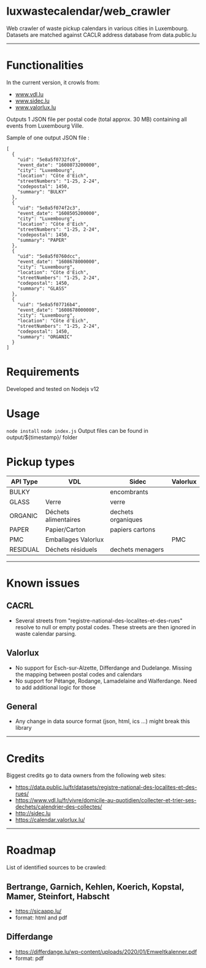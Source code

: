 # luxwastecalendar/web_crawler
Web crawler of waste pickup calendars in various cities in Luxembourg.
Datasets are matched against CACLR address database from data.public.lu

----------
# Functionalities
In the current version, it crowls from:
- www.vdl.lu
- www.sidec.lu
- www.valorlux.lu


Outputs 1 JSON file per postal code (total approx. 30 MB) containing all events from Luxembourg Ville.

Sample of one output JSON file :
```
[
  {
    "uid": "5e8a5f0732fc6",
    "event_date": "1608073200000",
    "city": "Luxembourg",
    "location": "Côte d'Eich",
    "streetNumbers": "1-25, 2-24",
    "codepostal": 1450,
    "summary": "BULKY"
  },
  {
    "uid": "5e8a5f074f2c3",
    "event_date": "1608505200000",
    "city": "Luxembourg",
    "location": "Côte d'Eich",
    "streetNumbers": "1-25, 2-24",
    "codepostal": 1450,
    "summary": "PAPER"
  },
  {
    "uid": "5e8a5f0760dcc",
    "event_date": "1608678000000",
    "city": "Luxembourg",
    "location": "Côte d'Eich",
    "streetNumbers": "1-25, 2-24",
    "codepostal": 1450,
    "summary": "GLASS"
  },
  {
    "uid": "5e8a5f07716b4",
    "event_date": "1608678000000",
    "city": "Luxembourg",
    "location": "Côte d'Eich",
    "streetNumbers": "1-25, 2-24",
    "codepostal": 1450,
    "summary": "ORGANIC"
  }
]
```

# Requirements
Developed and tested on Nodejs v12

# Usage
`node install`
`node index.js`
Output files can be found in output/${timestamp}/ folder

# Pickup types
| API Type | VDL                  | Sidec              | Valorlux | 
|----------|----------------------|--------------------|----------|
| BULKY    |                      | encombrants        |          |
| GLASS    | Verre                | verre              |          |
| ORGANIC  | Déchets alimentaires | dechets organiques |          |
| PAPER    | Papier/Carton        | papiers cartons    |          |
| PMC      | Emballages Valorlux  |                    | PMC      |
| RESIDUAL | Déchets résiduels    | dechets menagers   |          |
----------
# Known issues
## CACRL
- Several streets from "registre-national-des-localites-et-des-rues" resolve to null or empty postal codes. These streets are then ignored in waste calendar parsing.
## Valorlux
- No support for Esch-sur-Alzette, Differdange and Dudelange. Missing the mapping between postal codes and calendars
- No support for Pétange, Rodange, Lamadelaine and Walferdange. Need to add additional logic for those
## General
- Any change in data source format (json, html, ics ...) might break this library
----------
# Credits
Biggest credits go to data owners from the following web sites:
- https://data.public.lu/fr/datasets/registre-national-des-localites-et-des-rues/
- https://www.vdl.lu/fr/vivre/domicile-au-quotidien/collecter-et-trier-ses-dechets/calendrier-des-collectes/
- http://sidec.lu
- https://calendar.valorlux.lu/
----------
# Roadmap
List of identified sources to be crawled:

## Bertrange, Garnich, Kehlen, Koerich, Kopstal, Mamer, Steinfort, Habscht
- https://sicaapp.lu/
- format: html and pdf

## Differdange
- https://differdange.lu/wp-content/uploads/2020/01/Emweltkalenner.pdf
- format: pdf
